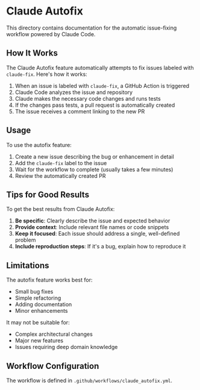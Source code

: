 # Claude Autofix

This directory contains documentation for the automatic issue-fixing workflow powered by Claude Code.

## How It Works

The Claude Autofix feature automatically attempts to fix issues labeled with `claude-fix`. Here's how it works:

1. When an issue is labeled with `claude-fix`, a GitHub Action is triggered
2. Claude Code analyzes the issue and repository
3. Claude makes the necessary code changes and runs tests
4. If the changes pass tests, a pull request is automatically created
5. The issue receives a comment linking to the new PR

## Usage

To use the autofix feature:

1. Create a new issue describing the bug or enhancement in detail
2. Add the `claude-fix` label to the issue
3. Wait for the workflow to complete (usually takes a few minutes)
4. Review the automatically created PR

## Tips for Good Results

To get the best results from Claude Autofix:

1. **Be specific**: Clearly describe the issue and expected behavior
2. **Provide context**: Include relevant file names or code snippets
3. **Keep it focused**: Each issue should address a single, well-defined problem
4. **Include reproduction steps**: If it's a bug, explain how to reproduce it

## Limitations

The autofix feature works best for:

- Small bug fixes
- Simple refactoring
- Adding documentation
- Minor enhancements

It may not be suitable for:

- Complex architectural changes
- Major new features
- Issues requiring deep domain knowledge

## Workflow Configuration

The workflow is defined in `.github/workflows/claude_autofix.yml`.